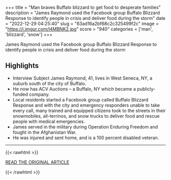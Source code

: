 +++
title = "Man braves Buffalo blizzard to get food to desperate families"
description = "James Raymond used the Facebook group Buffalo Blizzard Response to identify people in crisis and deliver food during the storm"
date = "2022-12-29 04:25:40"
slug = "63ad16a2bf68c2c325499f2c"
image = "https://i.imgur.com/l4MBNK2.jpg"
score = "940"
categories = ['man', 'blizzard', 'snow']
+++

James Raymond used the Facebook group Buffalo Blizzard Response to identify people in crisis and deliver food during the storm

## Highlights

- Interview Subject James Raymond, 41, lives in West Seneca, NY, a suburb south of the city of Buffalo.
- He now has ACV Auctions – a Buffalo, NY which became a publicly-funded company.
- Local residents started a Facebook group called Buffalo Blizzard Response and with the city and emergency responders unable to take every call, many trained and equipped citizens took to the streets in their snowmobiles, all-terrinos, and snow trucks to deliver food and rescue people with medical emergencies.
- James served in the military during Operation Enduring Freedom and fought in the Afghanistan War.
- He was injured and sent home, and is a 100 percent disabled veteran.

---

{{< rawhtml >}}
  <p class="article-category">
    <a target="_blank" href="https://orato.world/2022/12/27/man-braves-buffalo-blizzard-to-get-food-to-desperate-families/">READ THE ORIGINAL ARTICLE</a>
  </p>
{{< /rawhtml >}}
